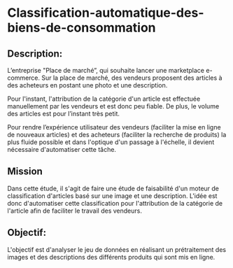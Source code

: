 # Classification-automatique-des-biens-de-consommation



## Description: 

L’entreprise "Place de marché”, qui souhaite lancer une marketplace e-commerce. Sur la place de marché, des vendeurs proposent des articles à des acheteurs en postant une photo et une description.

Pour l'instant, l'attribution de la catégorie d'un article est effectuée manuellement par les vendeurs et est donc peu fiable. De plus, le volume des articles est pour l’instant très petit.

Pour rendre l’expérience utilisateur des vendeurs (faciliter la mise en ligne de nouveaux articles) et des acheteurs (faciliter la recherche de produits) la plus fluide possible et dans l'optique d'un passage à l'échelle, il devient nécessaire d'automatiser cette tâche.

## Mission 
Dans cette étude, il s'agit de faire une étude de faisabilité d'un moteur de classification d'articles basé sur une image et une description. L'idée est donc d'automatiser cette classification pour l'attribution de la catégorie de l'article afin de faciliter le travail des vendeurs. 


## Objectif:
L'objectif est d'analyser le jeu de données en réalisant un prétraitement des images et des descriptions des différents produits qui sont mis en ligne. 
